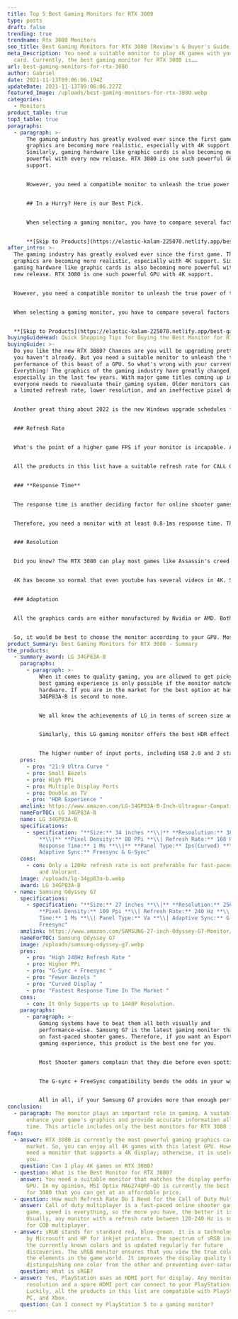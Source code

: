```yaml
---
title: Top 5 Best Gaming Monitors for RTX 3080
type: posts
draft: false
trending: true
trendname: Rtx 3080 Monitors
seo_title: Best Gaming Monitors for RTX 3080 [Review's & Buyer's Guide]
meta_Description: You need a suitable monitor to play 4K games with your 3080
  card. Currently, the best gaming monitor for RTX 3080 is……
url: best-gaming-monitors-for-rtx-3080
author: Gabriel
date: 2021-11-13T09:06:06.194Z
updateDate: 2021-11-13T09:06:06.227Z
featured_Image: /uploads/best-gaming-monitors-for-rtx-3080.webp
categories:
  - Monitors
product_table: true
top3_table: true
paragraphs:
  - paragraph: >-
      The gaming industry has greatly evolved ever since the first game. The
      graphics are becoming more realistic, especially with 4K support.
      Similarly, gaming hardware like graphic cards is also becoming more
      powerful with every new release. RTX 3080 is one such powerful GPU with 4K
      support.


      However, you need a compatible monitor to unleash the true power of this beast. Otherwise, there is no use in having a 4K graphics card without a 4K monitor. Furthermore, the frames per second or FPS is of great importance, especially for multiplayer games.


      ## In a Hurry? Here is our Best Pick.


      When selecting a gaming monitor, you have to compare several factors. It can be tricky to choose the best device from the market in one shot. Therefore, I have shortlisted my favorite monitor to make things easy for you. A casual gamer who enjoys both single-player and fast-paced multilayer shooters, [Samsung G7](https://www.amazon.com/SAMSUNG-27-inch-Odyssey-G7-Monitor/dp/B088HJ4VQK?&linkCode=ll1&tag=gamingtechi09-20&linkId=027fa06709c9367ed463b83d69d752d2&language=en_US&ref_=as_li_ss_tl) is the **best monitors for RTX 3080** graphics cards.


      **[Skip to Products](https://elastic-kalam-225070.netlify.app/best-gaming-monitors-for-rtx-3080/#lg-34gp83a-b)**
after_intro: >-
  The gaming industry has greatly evolved ever since the first game. The
  graphics are becoming more realistic, especially with 4K support. Similarly,
  gaming hardware like graphic cards is also becoming more powerful with every
  new release. RTX 3080 is one such powerful GPU with 4K support.


  However, you need a compatible monitor to unleash the true power of this beast. Otherwise, there is no use in having a 4K graphics card without a 4K monitor. Furthermore, the frames per second or FPS is of great importance, especially for multiplayer games.


  When selecting a gaming monitor, you have to compare several factors. It can be tricky to choose the best device from the market in one shot. Therefore, I have shortlisted my favorite monitor to make things easy for you. A casual gamer who enjoys both single-player and fast-paced multilayer shooters, [Samsung G7](https://www.amazon.com/SAMSUNG-27-inch-Odyssey-G7-Monitor/dp/B088HJ4VQK?&linkCode=ll1&tag=gamingtechi09-20&linkId=027fa06709c9367ed463b83d69d752d2&language=en_US&ref_=as_li_ss_tl) is the **best monitors for RTX 3080** graphics cards.


  **[Skip to Products](https://elastic-kalam-225070.netlify.app/best-gaming-monitors-for-rtx-3080/#lg-34gp83a-b)**
buyingGuideHead: Quick Shopping Tips for Buying the Best Monitor for RTX 3080
buyingGuide: >-
  Do you like the new RTX 3080? Chances are you will be upgrading pretty soon if
  you haven't already. But you need a suitable monitor to unleash the true
  performance of this beast of a GPU. So what's wrong with your current monitor?
  Everything! The graphics of the gaming industry have greatly changed,
  especially in the last few years. With major game titles coming up in 2022,
  everyone needs to reevaluate their gaming system. Older monitors can only have
  a limited refresh rate, lower resolution, and an ineffective pixel density. 


  Another great thing about 2022 is the new Windows upgrade schedules for the mid-spring of the next year. This upgrade favors the gaming community. It will include a built-in HDR function to enhance the graphics of all Windows games. Moreover, the new update will also allow android games to run on your system. So, it's about time you upgrade your gaming rig for the future. Here are a few factors that you should keep in mind when choosing a monitor for RTX 3080:


  ### Refresh Rate


  What's the point of a higher game FPS if your monitor is incapable. According to GameTech, the new RTX 3080 can play Valorent with up to 200+ frames per second. Without a proper monitor refresh rate, all this capability becomes useless. Therefore, you need a monitor with a 120-240Hz refresh rate. It means that the display matches your current framerate per second and displays what's happening in the game. Moreover, a higher refresh rate takes away most game lags due to the low refresh rate. However, the ping and hardware optimization effect is still in place. 


  All the products in this list have a suitable refresh rate for CALL OF DUTY, Valorent, and PUBG. So, you will get an optimized gaming experience regardless of which product you choose. 


  ### **Response Time**


  The response time is another deciding factor for online shooter games. Do you ever feel like the cursor is not moving according to your mouse actions? This slight delay can majorly impact your gameplay experience. It is usually because most gaming mouses have a higher DPI, but the monitor's response time doesn't match such speed. As a result, your aim seems laggy no matter how much you increase or decrease the DPI. Moreover, the response time can also mess up your hours of video editing. The monitor doesn't respond to your editing effects like hue, vignette, and motion blur in time, and you end up placing the effect in the wrong frame. 


  Therefore, you need a monitor with at least 0.8-1ms response time. The quick response ensures that the display is available in real-time and not with a few ms delay. Quick response time will provide you with an unmatchable speed in the game as long as you can keep up with the refresh. Otherwise, you need some advice and hours of training to game effectively and eliminate all the enemies. 


  ### Resolution


  Did you know? The RTX 3080 can play most games like Assassin's creed Valhalla, GTA V Online, and Call of duty vanguard at 4K resolution. So, why not utilize such performance by playing the way it's meant to be played. Most typical gaming monitors only have 1080P or 2K resolution, which is ineffective for viewing the highest quality graphics. So, you need a gaming monitor that displays accurate colors and true pixels as rendered by the GPU. Having at least a 2K or 4K resolution monitor is a must for every RTX 3080 owner out there.


  4K has become so normal that even youtube has several videos in 4K. So, whether you want a monitor for gaming, working, or watching movies, 4K is a must-have for you. It would help to check the product specifications and physically test the hardware before actually purchasing a monitor for RTX 3080. 


  ### Adaptation


  All the graphics cards are either manufactured by Nvidia or AMD. Both the brands have their pros and cons; I won't be talking about that for now. Nvidia cards are optimized for the G-Sync adaptation. It provides a higher refresh rate, better performance and unlocks the Optimus technology of modern Nvidia GPUs. Similarly, AMD cards are optimized for the FreeSync physical module. It unlocks several premium features of the card and provides the advertised performance without overheating or overclocking. 


  So, it would be best to choose the monitor according to your GPU. Most of the products in this list have both G-Sync and FreeSync adaptation modules. So, you can choose any product from above, and I assure you that your graphics card will work without any problems. For other users, I recommend that you check the product specifications and choose according to your gaming setup and experience the market's best.
product_Summary: Best Gaming Monitors for RTX 3080 - Summary
the_products:
  - summary_award: LG 34GP83A-B
    paragraphs:
      - paragraph: >-
          When it comes to quality gaming, you are allowed to get picky. The
          best gaming experience is only possible if the monitor matches your
          hardware. If you are in the market for the best option at hand, LG
          34GP83A-B is second to none.


          We all know the achievements of LG in terms of screen size and PPI. LG makes their screens, and LG phone screens speak for themselves. The LG 34GP83A-B offers unmatched pixel density and screen-to-body ratio. Moreover, you can double it as your television screen. The 32-inch curved screen is more than enough for enjoying your movies in nothing less than Blu-Ray quality.


          Similarly, this LG gaming monitor offers the best HDR effect in the market. The soft yet bright screen offers the ultimate gaming experience that you are looking for. However, this monitor is not suitable for hardcore gamers who play multiplayer games at a fast pace. The screen only offers a 160Hz refresh rate that feels like up to 180Hz.


          The higher number of input ports, including USB 2.0 and 2 standard HDMI ports, allow you to connect different devices simultaneously. For example, you can connect your gaming pc to one HDMI port and the TV box to the other. It even includes a built-in 3.5mm headphone jack for connecting theatre speakers for the best gaming and home-theater experience possible.
    pros:
      - pro: "21:9 Ultra Curve "
      - pro: Small Bezels
      - pro: High PPi
      - pro: Multiple Display Ports
      - pro: Double as TV
      - pro: "HDR Experience "
    amzlink: https://www.amazon.com/LG-34GP83A-B-Inch-Ultragear-Compatibility/dp/B08DWD38VX?&linkCode=ll1&tag=gamingtechi09-20&linkId=5bc57c45aeefb20cc66b6b07abd04962&language=en_US&ref_=as_li_ss_tl
    nameForTOC: LG 34GP83A-B
    name: LG 34GP83A-B
    specifications:
      - specification: "**Size:** 34 inches **\\|** **Resoulution:** 3840 × 2160 (4K)
          **\\|** **Pixel Density:** 80 PPi **\\| Refresh Rate:** 160 Hz **\\|
          Response Time:** 1 Ms **\\|** **Panel Type:** Ips(Curved) **\\|
          Adaptive Sync:** Freesync & G-Sync"
    cons:
      - con: Only a 120Hz refresh rate is not preferable for fast-paced games like COD
          and Valorant.
    image: /uploads/lg-34gp83a-b.webp
    award: LG 34GP83A-B
  - name: Samsung Odyssey G7
    specifications:
      - specification: "**Size:** 27 inches **\\|** **Resolution:** 2560 × 1440 **\\|**
          **Pixel Density:** 109 Ppi **\\| Refresh Rate:** 240 Hz **\\| Response
          Time:** 1 Ms **\\| Panel Type:** Va **\\| Adaptive Sync:** G-Sync,
          Freesync"
    amzlink: https://www.amazon.com/SAMSUNG-27-inch-Odyssey-G7-Monitor/dp/B088HJ4VQK?&linkCode=ll1&tag=gamingtechi09-20&linkId=027fa06709c9367ed463b83d69d752d2&language=en_US&ref_=as_li_ss_tl
    nameForTOC: Samsung Odyssey G7
    image: /uploads/samsung-odyssey-g7.webp
    pros:
      - pro: "High 240Hz Refresh Rate "
      - pro: Higher PPi
      - pro: "G-Sync + Freesync "
      - pro: "Fewer Bezels "
      - pro: "Curved Display "
      - pro: "Fastest Response Time In The Market "
    cons:
      - con: It Only Supports up to 1440P Resolution.
    paragraphs:
      - paragraph: >-
          Gaming systems have to beat them all both visually and
          performance-wise. Samsung G7 is the latest gaming monitor that focuses
          on fast-paced shooter games. Therefore, if you want an Esports-like
          gaming experience, this product is the best one for you.


          Most Shooter gamers complain that they die before even spotting the enemy. It is usually because the competitor probably has a higher refresh rate than yours—otherwise, it's all about ping, response time, and your mouse DPI. Having a powerful gaming monitor like the Samsung G7 gives you the upper hand over others. Its 240Hz refresh rate, along with the fastest 1ms response time, is the highest in the whole market.


          The G-sync + FreeSync compatibility bends the odds in your way. G-sync is the signature technology for Nvidia graphic cards. Similarly, FreeSync is suitable for AMD GPUs. Having both these technologies in the monitor makes it universally compatible with your current GPU and future upgrades. Secondly, the high 109 PPi provides a higher pixel density and thus a richer display. The OLED experience is suitable for power-saving and separating the colored parts of the image from the dark ones.


          All in all, if your Samsung G7 provides more than enough performance for shooter games. Another benefit of choosing the Samsung G7 monitor is its curved display. We all are familiar with the amazing edge technology in Samsung phones. They took it to the next level by providing a high-quality curved display. It provides a higher field of view. Increased view means you can keep your eye out for the enemy much effectively. In short, every aspect of the Samsung G7 favors multiplayer FPS games. However, if you want better graphics rather than a quick response time, this device is not the one for you.
conclusion:
  - paragraph: The monitor plays an important role in gaming. A suitable monitor can
      enhance your game's graphics and provide accurate information all the
      time. This article includes only the best monitors for RTX 3080 in 2021.
faqs:
  - answer: RTX 3080 is currently the most powerful gaming graphics card in the
      market. So, you can enjoy all 4K games with this latest GPU. However, you
      need a monitor that supports a 4K display; otherwise, it is useless to
      you.
    question: Can I play 4K games on RTX 3080?
  - question: What is the Best Monitor for RTX 3080?
    answer: You need a suitable monitor that matches the display performance of your
      GPU. In my opinion, MSI Optix MAG274QRF-QD is currently the best monitor
      for 3080 that you can get at an affordable price.
  - question: How much Refresh Rate Do I Need for the Call of Duty Multiplayer?
    answer: Call of duty multiplayer is a fast-paced online shooter game. In this
      game, speed is everything, so the more you have, the better it is.
      Usually, any monitor with a refresh rate between 120-240 Hz is suitable
      for COD multiplayer.
  - answer: sRGB stands for standard red, blue-green. It is a technology developed
      by Microsoft and HP for inkjet printers. The spectrum of sRGB includes all
      the currently known colors and is updated regularly for future
      discoveries. The sRGB monitor ensures that you view the true color of all
      the elements in the game world. It improves the display quality by
      distinguishing one color from the other and preventing over-saturation.
    question: What is sRGB?
  - answer: Yes, PlayStation uses an HDMI port for display. Any monitor with 2k-4k
      resolution and a spare HDMI port can connect to your PlayStation 5.
      Luckily, all the products in this list are compatible with PlayStation,
      PC, and Xbox.
    question: Can I connect my PlayStation 5 to a gaming monitor?
---
```


